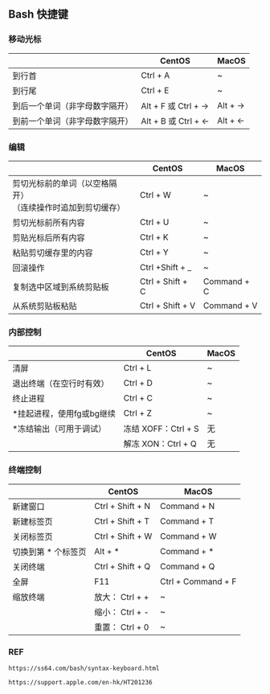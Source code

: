 ## Bash 快捷键

### 移动光标

&nbsp; | CentOS | MacOS
------- | ------- | -------
到行首 | Ctrl + A | ~
到行尾 | Ctrl + E | ~
到后一个单词（非字母数字隔开） | Alt + F 或 Ctrl + → | Alt + →
到前一个单词（非字母数字隔开） | Alt + B 或 Ctrl + ← | Alt + ←

### 编辑

&nbsp; | CentOS | MacOS
------- | ------- | -------
剪切光标前的单词（以空格隔开）<br>（连续操作时追加到剪切缓存） | Ctrl + W | ~
剪切光标前所有内容 | Ctrl + U | ~
剪贴光标后所有内容 | Ctrl + K | ~
粘贴剪切缓存里的内容 | Ctrl + Y | ~
回滚操作 | Ctrl +Shift + _ | ~
复制选中区域到系统剪贴板 | Ctrl + Shift + C | Command + C
从系统剪贴板粘贴 | Ctrl + Shift + V | Command + V

### 内部控制

&nbsp; | CentOS | MacOS
------- | ------- | -------
清屏 | Ctrl + L | ~
退出终端（在空行时有效） | Ctrl + D | ~
终止进程 | Ctrl + C | ~
*挂起进程，使用fg或bg继续 | Ctrl + Z | ~
*冻结输出（可用于调试） | 冻结 XOFF：Ctrl + S | 无
&nbsp; | 解冻 XON：Ctrl + Q | 无

### 终端控制

&nbsp; | CentOS | MacOS
------- | ------- | -------
新建窗口 | Ctrl + Shift + N | Command + N
新建标签页 | Ctrl + Shift + T | Command + T
关闭标签页 | Ctrl + Shift + W | Command + W
切换到第 * 个标签页 | Alt + * | Command + *
关闭终端 | Ctrl + Shift + Q | Command + Q
全屏 | F11 | Ctrl + Command + F
缩放终端 | 放大： Ctrl + + | ~
&nbsp; | 缩小： Ctrl + - | ~
&nbsp; | 重置： Ctrl + 0 | ~

### REF

    https://ss64.com/bash/syntax-keyboard.html

    https://support.apple.com/en-hk/HT201236
